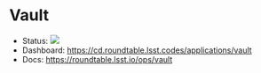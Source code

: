 # Vault

- Status: ![](https://cd.roundtable.lsst.codes/api/badge?name=vault)
- Dashboard: https://cd.roundtable.lsst.codes/applications/vault
- Docs: https://roundtable.lsst.io/ops/vault
